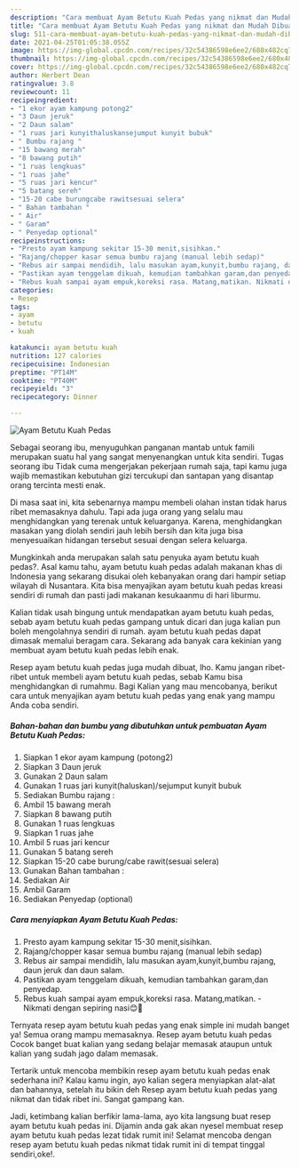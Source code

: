 ```yaml
---
description: "Cara membuat Ayam Betutu Kuah Pedas yang nikmat dan Mudah Dibuat"
title: "Cara membuat Ayam Betutu Kuah Pedas yang nikmat dan Mudah Dibuat"
slug: 511-cara-membuat-ayam-betutu-kuah-pedas-yang-nikmat-dan-mudah-dibuat
date: 2021-04-25T01:05:38.055Z
image: https://img-global.cpcdn.com/recipes/32c54386598e6ee2/680x482cq70/ayam-betutu-kuah-pedas-foto-resep-utama.jpg
thumbnail: https://img-global.cpcdn.com/recipes/32c54386598e6ee2/680x482cq70/ayam-betutu-kuah-pedas-foto-resep-utama.jpg
cover: https://img-global.cpcdn.com/recipes/32c54386598e6ee2/680x482cq70/ayam-betutu-kuah-pedas-foto-resep-utama.jpg
author: Herbert Dean
ratingvalue: 3.8
reviewcount: 11
recipeingredient:
- "1 ekor ayam kampung potong2"
- "3 Daun jeruk"
- "2 Daun salam"
- "1 ruas jari kunyithaluskansejumput kunyit bubuk"
- " Bumbu rajang "
- "15 bawang merah"
- "8 bawang putih"
- "1 ruas lengkuas"
- "1 ruas jahe"
- "5 ruas jari kencur"
- "5 batang sereh"
- "15-20 cabe burungcabe rawitsesuai selera"
- " Bahan tambahan "
- " Air"
- " Garam"
- " Penyedap optional"
recipeinstructions:
- "Presto ayam kampung sekitar 15-30 menit,sisihkan."
- "Rajang/chopper kasar semua bumbu rajang (manual lebih sedap)"
- "Rebus air sampai mendidih, lalu masukan ayam,kunyit,bumbu rajang, daun jeruk dan daun salam."
- "Pastikan ayam tenggelam dikuah, kemudian tambahkan garam,dan penyedap."
- "Rebus kuah sampai ayam empuk,koreksi rasa. Matang,matikan. Nikmati dengan sepiring nasi😊🤤"
categories:
- Resep
tags:
- ayam
- betutu
- kuah

katakunci: ayam betutu kuah 
nutrition: 127 calories
recipecuisine: Indonesian
preptime: "PT14M"
cooktime: "PT40M"
recipeyield: "3"
recipecategory: Dinner

---
```



![Ayam Betutu Kuah Pedas](https://img-global.cpcdn.com/recipes/32c54386598e6ee2/680x482cq70/ayam-betutu-kuah-pedas-foto-resep-utama.jpg)

Sebagai seorang ibu, menyuguhkan panganan mantab untuk famili merupakan suatu hal yang sangat menyenangkan untuk kita sendiri. Tugas seorang ibu Tidak cuma mengerjakan pekerjaan rumah saja, tapi kamu juga wajib memastikan kebutuhan gizi tercukupi dan santapan yang disantap orang tercinta mesti enak.

Di masa  saat ini, kita sebenarnya mampu membeli olahan instan tidak harus ribet memasaknya dahulu. Tapi ada juga orang yang selalu mau menghidangkan yang terenak untuk keluarganya. Karena, menghidangkan masakan yang diolah sendiri jauh lebih bersih dan kita juga bisa menyesuaikan hidangan tersebut sesuai dengan selera keluarga. 



Mungkinkah anda merupakan salah satu penyuka ayam betutu kuah pedas?. Asal kamu tahu, ayam betutu kuah pedas adalah makanan khas di Indonesia yang sekarang disukai oleh kebanyakan orang dari hampir setiap wilayah di Nusantara. Kita bisa menyajikan ayam betutu kuah pedas kreasi sendiri di rumah dan pasti jadi makanan kesukaanmu di hari liburmu.

Kalian tidak usah bingung untuk mendapatkan ayam betutu kuah pedas, sebab ayam betutu kuah pedas gampang untuk dicari dan juga kalian pun boleh mengolahnya sendiri di rumah. ayam betutu kuah pedas dapat dimasak memalui beragam cara. Sekarang ada banyak cara kekinian yang membuat ayam betutu kuah pedas lebih enak.

Resep ayam betutu kuah pedas juga mudah dibuat, lho. Kamu jangan ribet-ribet untuk membeli ayam betutu kuah pedas, sebab Kamu bisa menghidangkan di rumahmu. Bagi Kalian yang mau mencobanya, berikut cara untuk menyajikan ayam betutu kuah pedas yang enak yang mampu Anda coba sendiri.

<!--inarticleads1-->

##### Bahan-bahan dan bumbu yang dibutuhkan untuk pembuatan Ayam Betutu Kuah Pedas:

1. Siapkan 1 ekor ayam kampung (potong2)
1. Siapkan 3 Daun jeruk
1. Gunakan 2 Daun salam
1. Gunakan 1 ruas jari kunyit(haluskan)/sejumput kunyit bubuk
1. Sediakan  Bumbu rajang :
1. Ambil 15 bawang merah
1. Siapkan 8 bawang putih
1. Gunakan 1 ruas lengkuas
1. Siapkan 1 ruas jahe
1. Ambil 5 ruas jari kencur
1. Gunakan 5 batang sereh
1. Siapkan 15-20 cabe burung/cabe rawit(sesuai selera)
1. Gunakan  Bahan tambahan :
1. Sediakan  Air
1. Ambil  Garam
1. Sediakan  Penyedap (optional)




<!--inarticleads2-->

##### Cara menyiapkan Ayam Betutu Kuah Pedas:

1. Presto ayam kampung sekitar 15-30 menit,sisihkan.
1. Rajang/chopper kasar semua bumbu rajang (manual lebih sedap)
1. Rebus air sampai mendidih, lalu masukan ayam,kunyit,bumbu rajang, daun jeruk dan daun salam.
1. Pastikan ayam tenggelam dikuah, kemudian tambahkan garam,dan penyedap.
1. Rebus kuah sampai ayam empuk,koreksi rasa. Matang,matikan. - Nikmati dengan sepiring nasi😊🤤




Ternyata resep ayam betutu kuah pedas yang enak simple ini mudah banget ya! Semua orang mampu memasaknya. Resep ayam betutu kuah pedas Cocok banget buat kalian yang sedang belajar memasak ataupun untuk kalian yang sudah jago dalam memasak.

Tertarik untuk mencoba membikin resep ayam betutu kuah pedas enak sederhana ini? Kalau kamu ingin, ayo kalian segera menyiapkan alat-alat dan bahannya, setelah itu bikin deh Resep ayam betutu kuah pedas yang nikmat dan tidak ribet ini. Sangat gampang kan. 

Jadi, ketimbang kalian berfikir lama-lama, ayo kita langsung buat resep ayam betutu kuah pedas ini. Dijamin anda gak akan nyesel membuat resep ayam betutu kuah pedas lezat tidak rumit ini! Selamat mencoba dengan resep ayam betutu kuah pedas nikmat tidak rumit ini di tempat tinggal sendiri,oke!.

